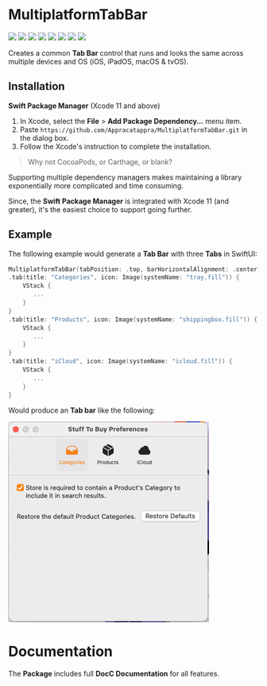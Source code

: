# MultiplatformTabBar

![](https://img.shields.io/badge/license-MIT-green) ![](https://img.shields.io/badge/maintained%3F-Yes-green) ![](https://img.shields.io/badge/swift-5.4-green) ![](https://img.shields.io/badge/iOS-17.0-red) ![](https://img.shields.io/badge/macOS-14.0-red) ![](https://img.shields.io/badge/tvOS-17.0-red) ![](https://img.shields.io/badge/dependency-LogManager-orange) ![](https://img.shields.io/badge/dependency-SwiftletUtilities-orange)

Creates a common **Tab Bar** control that runs and looks the same across multiple devices and OS (iOS, iPadOS, macOS & tvOS).

<a name="Installation"></a>
## Installation

**Swift Package Manager** (Xcode 11 and above)

1. In Xcode, select the **File** > **Add Package Dependency…** menu item.
2. Paste `https://github.com/Appracatappra/MultiplatformTabBar.git` in the dialog box.
3. Follow the Xcode's instruction to complete the installation.

> Why not CocoaPods, or Carthage, or blank?

Supporting multiple dependency managers makes maintaining a library exponentially more complicated and time consuming.

Since, the **Swift Package Manager** is integrated with Xcode 11 (and greater), it's the easiest choice to support going further.

## Example
 
 The following example would generate a **Tab Bar** with three **Tabs** in SwiftUI:
 
 ```swift
 MultiplatformTabBar(tabPosition: .top, barHorizontalAlignment: .center)
 .tab(title: "Categories", icon: Image(systemName: "tray.fill")) {
     VStack {
        ...
     }
 }
 .tab(title: "Products", icon: Image(systemName: "shippingbox.fill")) {
     VStack {
        ...
     }
 }
 .tab(title: "iCloud", icon: Image(systemName: "icloud.fill")) {
     VStack {
        ...
     }
 }
 ```
 
 Would produce an **Tab bar** like the following:
 
 ![](Sources/MultiplatformTabBar/MultiplatformTabBar.docc/Resources/TabBar01.png)

# Documentation

The **Package** includes full **DocC Documentation** for all features.
